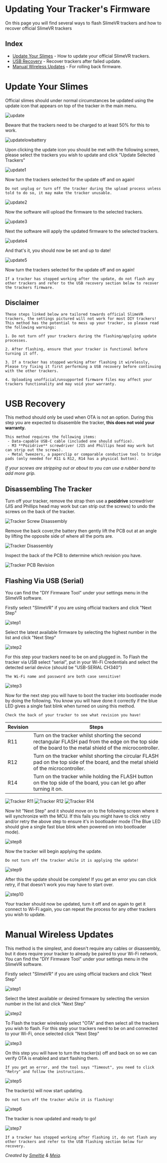 # Updating Your Tracker's Firmware
On this page you will find several ways to flash SlimeVR trackers and how to recover official SlimeVR trackers 
## Index
- [Update Your Slimes](#update-your-slimes) - How to update your official SlimeVR trackers.
- [USB Recovery](#usb-recovery) - Recover trackers after failed update.
- [Manual Wireless Updates](#manual-wireless-updates) - For rolling back firmware.

# Update Your Slimes
Official slimes should under normal circumstances be updated using the update icon that appears on top of the tracker in the main menu.

![update](assets/img/Official_Tracker_Update.png)

Beware that the trackers need to be charged to at least 50% for this to work.

![updatelowbattery](assets/img/Official_Tracker_Update_Low_Battery.png)

 
Upon clicking the update icon you should be met with the following screen, please select the trackers you wish to update and click "Update Selected Trackers"

![update1](assets/img/Official_Tracker_Update_1.png)

Now turn the trackers selected for the update off and on again!
```admonish warning
Do not unplug or turn off the tracker during the upload process unless told to do so, it may make the tracker unusable.
```

![update2](assets/img/Official_Tracker_Update_2.png)

Now the software will upload the firmware to the selected trackers.

![update3](assets/img/Official_Tracker_Update_3.png)

Next the software will apply the updated firmware to the selected trackers.

![update4](assets/img/Official_Tracker_Update_4.png)

And that's it, you should now be set and up to date!

![update5](assets/img/Official_Tracker_Update_5.png)

Now turn the trackers selected for the update off and on again!

```admonish warning
If a tracker has stopped working after the update, do not flash any other trackers and refer to the USB recovery section below to recover the trackers firmware.
```

## Disclaimer
```admonish danger
These steps linked below are tailored towards official SlimeVR trackers, the settings pictured will not work for most DIY trackers!
This method has the potential to mess up your tracker, so please read the following warnings:

1. Do not turn off your trackers during the flashing/applying update processes.

2. After flashing, ensure that your tracker is functional before turning it off.

3. If a tracker has stopped working after flashing it wirelessly, Please try fixing it first performing a USB recovery before continuing with the other trackers.

4. Uploading unofficial/unsupported firmware files may affect your trackers functionality and may void your warranty.
```

# USB Recovery

This method should only be used when OTA is not an option.
During this step you are expected to disasemble the tracker, **this does not void your warranty.**

```admonish warning
This method requires the following items:
 - Data-capable USB-C cable (included one should suffice).
 - M3 **Pozidrive** screwdriver (JIS and Phillips head may work but can strip out the screws).
 - Metal tweezers, a paperclip or comparable conductive tool to bridge pads (only needed for R11 & R12, R14 has a physical button).
```

*If your screws are stripping out or about to you can use a rubber band to add more grip.*

## Disassembling The Tracker
Turn off your tracker, remove the strap then use a **pozidrive** screwdriver (JIS and Phillips head may work but can strip out the screws) to undo the screws on the back of the tracker.

![Tracker Screw Disassembly](assets/img/Tracker_Unscrew.png)
 
Remove the back cover,the battery then gently lift the PCB out at an angle by lifting the opposite side of where all the ports are.

![Tracker Disassembly](assets/img/Tracker_Disassemble.png)

Inspect the back of the PCB to determine which revision you have.

![Tracker PCB Revision](assets/img/Board_Identification.png)

## Flashing Via USB (Serial)
You can find the "DIY Firmware Tool" under your settings menu in the SlimeVR software.

Firstly select "SlimeVR" if you are using official trackers and click "Next Step"

![step1](assets/img/Tracker_Flashing_1.png)

Select the latest available firmware by selecting the highest number in the list and click "Next Step"

![step2](assets/img/Tracker_Flashing_2.png)

For this step your trackers need to be on and plugged in.
To Flash the tracker via USB select "serial", put in your Wi-Fi Credentials and select the detected serial device (should be "USB-SERIAL CH340")
```admonish warning
The Wi-Fi name and password are both case sensitive!
```

![step3](assets/img/Tracker_Flashing_4_SRL.png)


Now for the next step you will have to boot the tracker into bootloader mode by doing the following.
You know you will have done it correctly if the blue LED gives a single fast blink when turned on using this method.
```admonish warning
Check the back of your tracker to see what revision you have!
```

|  Revision |                                                                             Steps                                                                           |
|-----------|-------------------------------------------------------------------------------------------------------------------------------------------------------------|
|    R11    | Turn on the tracker whilst shorting the second rectangular FLASH pad from the edge on the top side of the board to the metal shield of the microcontroller. |
|    R12    |            Turn on the tracker whilst shorting the circular FLASH pad on the top side of the board, and the metal shield of the microcontroller.               |
|    R14    |                                           Turn on the tracker while holding the FLASH button on the top side of the board, you can let go after turning it on.                           |

![Tracker R11](assets/img/R11_board_reset.png)
![Tracker R12](assets/img/R12_board_reset.png)
![Tracker R14](assets/img/R14_board_reset_sw.png)


Now hit "Next Step" and it should move on to the following screen where it will synchronize with the MCU.
If this fails you might have to click retry and/or retry the above step to ensure it's in bootloader mode (The Blue LED should give a single fast blue blink when powered on into bootloader mode).

![step8](assets/img/Tracker_Flashing_8.png)

Now the tracker will begin applying the update.
```admonish danger
Do not turn off the tracker while it is applying the update!
```

![step9](assets/img/Tracker_Flashing_9.png)

After this the update should be complete!
If you get an error you can click retry, if that doesn't work you may have to start over.

![step10](assets/img/Tracker_Flashing_10.png)


Your tracker should now be updated, turn it off and on again to get it connect to Wi-Fi again, you can repeat the process for any other trackers you wish to update.

# Manual Wireless Updates

This method is the simplest, and doesn't require any cables or disassembly, but it does require your tracker to already be paired to your Wi-Fi network.
You can find the "DIY Firmware Tool" under your settings menu in the SlimeVR software.

Firstly select "SlimeVR" if you are using official trackers and click "Next Step"

![step1](assets/img/Tracker_Flashing_1.png)

Select the latest available or desired firmware by selecting the version number in the list and click "Next Step"

![step2](assets/img/Tracker_Flashing_2.png)

To Flash the tracker wirelessly select "OTA" and then select all the trackers you wish to flash.
For this step your trackers need to be on and connected to your Wi-Fi, once selected click "Next Step"

![step3](assets/img/Tracker_Flashing_3_OTA.png)

On this step you will have to turn the tracker(s) off and back on so we can verify OTA is enabled and start flashing them.
```admonish warning
If you get an error, and the tool says "Timeout", you need to click "Retry" and follow the instructions.
```

![step5](assets/img/Tracker_Flashing_5.png)


The tracker(s) will now start updating.
```admonish danger
Do not turn off the tracker while it is flashing!
```

![step6](assets/img/Tracker_Flashing_6.png)



The tracker is now updated and ready to go!

![step7](assets/img/Tracker_Flashing_7.png)

```admonish danger
If a tracker has stopped working after flashing it, do not flash any other trackers and refer to the USB flashing section below for recovery.
```

*Created by [Smeltie](https://github.com/smeltie) & [Meia](https://github.com/Kounocom).*